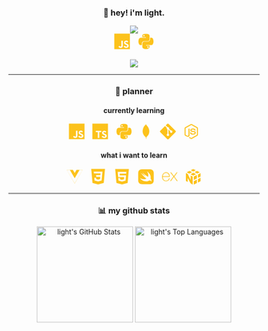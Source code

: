 ### <div align="center">👋 hey! i'm light.</div>

<!-- README Typing SVG - https://github.com/DenverCoder1/readme-typing-svg -->
<div align="center">
	<a href="https://git.io/typing-svg"><img src="https://readme-typing-svg.herokuapp.com?font=Fira+Code&color=%23FCC21B&center=true&vCenter=true&lines=Self-taught+UI%2FUX+designer;Programming+enthusiast+%2F+learner;is+nerd"></a>
</div>

<!-- Devicons - https://github.com/devicons/devicon -->
<div align="center">
	<svg viewBox="0 0 128 128" width="32px" height="32px"><path fill="#FCC21B" d="M2 1v125h125V1H2zm66.119 106.513c-1.845 3.749-5.367 6.212-9.448 7.401-6.271 1.44-12.269.619-16.731-2.059-2.986-1.832-5.318-4.652-6.901-7.901l9.52-5.83c.083.035.333.487.667 1.071 1.214 2.034 2.261 3.474 4.319 4.485 2.022.69 6.461 1.131 8.175-2.427 1.047-1.81.714-7.628.714-14.065C58.433 78.073 58.48 68 58.48 58h11.709c0 11 .06 21.418 0 32.152.025 6.58.596 12.446-2.07 17.361zm48.574-3.308c-4.07 13.922-26.762 14.374-35.83 5.176-1.916-2.165-3.117-3.296-4.26-5.795 4.819-2.772 4.819-2.772 9.508-5.485 2.547 3.915 4.902 6.068 9.139 6.949 5.748.702 11.531-1.273 10.234-7.378-1.333-4.986-11.77-6.199-18.873-11.531-7.211-4.843-8.901-16.611-2.975-23.335 1.975-2.487 5.343-4.343 8.877-5.235l3.688-.477c7.081-.143 11.507 1.727 14.756 5.355.904.916 1.642 1.904 3.022 4.045-3.772 2.404-3.76 2.381-9.163 5.879-1.154-2.486-3.069-4.046-5.093-4.724-3.142-.952-7.104.083-7.926 3.403-.285 1.023-.226 1.975.227 3.665 1.273 2.903 5.545 4.165 9.377 5.926 11.031 4.474 14.756 9.271 15.672 14.981.882 4.916-.213 8.105-.38 8.581z"></path></svg>
	&nbsp;&nbsp;
	<svg viewBox="0 0 128 128" width="32px" height="32px"><path fill="#FCC21B" d="M49.33 62h29.159C86.606 62 93 55.132 93 46.981V19.183c0-7.912-6.632-13.856-14.555-15.176-5.014-.835-10.195-1.215-15.187-1.191-4.99.023-9.612.448-13.805 1.191C37.098 6.188 35 10.758 35 19.183V30h29v4H23.776c-8.484 0-15.914 5.108-18.237 14.811-2.681 11.12-2.8 17.919 0 29.53C7.614 86.983 12.569 93 21.054 93H31V79.952C31 70.315 39.428 62 49.33 62zm-1.838-39.11c-3.026 0-5.478-2.479-5.478-5.545 0-3.079 2.451-5.581 5.478-5.581 3.015 0 5.479 2.502 5.479 5.581-.001 3.066-2.465 5.545-5.479 5.545zm74.789 25.921C120.183 40.363 116.178 34 107.682 34H97v12.981C97 57.031 88.206 65 78.489 65H49.33C41.342 65 35 72.326 35 80.326v27.8c0 7.91 6.745 12.564 14.462 14.834 9.242 2.717 17.994 3.208 29.051 0C85.862 120.831 93 116.549 93 108.126V97H64v-4h43.682c8.484 0 11.647-5.776 14.599-14.66 3.047-9.145 2.916-17.799 0-29.529zm-41.955 55.606c3.027 0 5.479 2.479 5.479 5.547 0 3.076-2.451 5.579-5.479 5.579-3.015 0-5.478-2.502-5.478-5.579 0-3.068 2.463-5.547 5.478-5.547z"></path></svg>
</div>

<br>

<!-- Contact (which is just Discord atm) -->
<div align="center">
	<a href="https://discord.com/users/159004388944379905"><img src="https://img.shields.io/badge/Discord-Contact Me-FCC21B?style=for-the-badge&logo=discord&logoColor=white"></img></a>
</div>

---

<!-- Planner -->

<div align="center">

### 📁 planner
#### currently learning

<svg viewBox="0 0 128 128" width="32px" height="32px"><path fill="#FCC21B" d="M2 1v125h125V1H2zm66.119 106.513c-1.845 3.749-5.367 6.212-9.448 7.401-6.271 1.44-12.269.619-16.731-2.059-2.986-1.832-5.318-4.652-6.901-7.901l9.52-5.83c.083.035.333.487.667 1.071 1.214 2.034 2.261 3.474 4.319 4.485 2.022.69 6.461 1.131 8.175-2.427 1.047-1.81.714-7.628.714-14.065C58.433 78.073 58.48 68 58.48 58h11.709c0 11 .06 21.418 0 32.152.025 6.58.596 12.446-2.07 17.361zm48.574-3.308c-4.07 13.922-26.762 14.374-35.83 5.176-1.916-2.165-3.117-3.296-4.26-5.795 4.819-2.772 4.819-2.772 9.508-5.485 2.547 3.915 4.902 6.068 9.139 6.949 5.748.702 11.531-1.273 10.234-7.378-1.333-4.986-11.77-6.199-18.873-11.531-7.211-4.843-8.901-16.611-2.975-23.335 1.975-2.487 5.343-4.343 8.877-5.235l3.688-.477c7.081-.143 11.507 1.727 14.756 5.355.904.916 1.642 1.904 3.022 4.045-3.772 2.404-3.76 2.381-9.163 5.879-1.154-2.486-3.069-4.046-5.093-4.724-3.142-.952-7.104.083-7.926 3.403-.285 1.023-.226 1.975.227 3.665 1.273 2.903 5.545 4.165 9.377 5.926 11.031 4.474 14.756 9.271 15.672 14.981.882 4.916-.213 8.105-.38 8.581z"></path></svg>
&nbsp;&nbsp;
<svg viewBox="0 0 128 128" width="32px" height="32px"><path fill="#FCC21B" d="M2 63.91v62.5h125v-125H2zm100.73-5a15.56 15.56 0 017.82 4.5 20.58 20.58 0 013 4c0 .16-5.4 3.81-8.69 5.85-.12.08-.6-.44-1.13-1.23a7.09 7.09 0 00-5.87-3.53c-3.79-.26-6.23 1.73-6.21 5a4.58 4.58 0 00.54 2.34c.83 1.73 2.38 2.76 7.24 4.86 8.95 3.85 12.78 6.39 15.16 10 2.66 4 3.25 10.46 1.45 15.24-2 5.2-6.9 8.73-13.83 9.9a38.32 38.32 0 01-9.52-.1A23 23 0 0180 109.19c-1.15-1.27-3.39-4.58-3.25-4.82a9.34 9.34 0 011.15-.73l4.6-2.64 3.59-2.08.75 1.11a16.78 16.78 0 004.74 4.54c4 2.1 9.46 1.81 12.16-.62a5.43 5.43 0 00.69-6.92c-1-1.39-3-2.56-8.59-5-6.45-2.78-9.23-4.5-11.77-7.24a16.48 16.48 0 01-3.43-6.25 25 25 0 01-.22-8c1.33-6.23 6-10.58 12.82-11.87a31.66 31.66 0 019.49.26zm-29.34 5.24v5.12H57.16v46.23H45.65V69.26H29.38v-5a49.19 49.19 0 01.14-5.16c.06-.08 10-.12 22-.1h21.81z"></path></svg>
&nbsp;&nbsp;
<svg viewBox="0 0 128 128" width="32px" height="32px"><path fill="#FCC21B" d="M49.33 62h29.159C86.606 62 93 55.132 93 46.981V19.183c0-7.912-6.632-13.856-14.555-15.176-5.014-.835-10.195-1.215-15.187-1.191-4.99.023-9.612.448-13.805 1.191C37.098 6.188 35 10.758 35 19.183V30h29v4H23.776c-8.484 0-15.914 5.108-18.237 14.811-2.681 11.12-2.8 17.919 0 29.53C7.614 86.983 12.569 93 21.054 93H31V79.952C31 70.315 39.428 62 49.33 62zm-1.838-39.11c-3.026 0-5.478-2.479-5.478-5.545 0-3.079 2.451-5.581 5.478-5.581 3.015 0 5.479 2.502 5.479 5.581-.001 3.066-2.465 5.545-5.479 5.545zm74.789 25.921C120.183 40.363 116.178 34 107.682 34H97v12.981C97 57.031 88.206 65 78.489 65H49.33C41.342 65 35 72.326 35 80.326v27.8c0 7.91 6.745 12.564 14.462 14.834 9.242 2.717 17.994 3.208 29.051 0C85.862 120.831 93 116.549 93 108.126V97H64v-4h43.682c8.484 0 11.647-5.776 14.599-14.66 3.047-9.145 2.916-17.799 0-29.529zm-41.955 55.606c3.027 0 5.479 2.479 5.479 5.547 0 3.076-2.451 5.579-5.479 5.579-3.015 0-5.478-2.502-5.478-5.579 0-3.068 2.463-5.547 5.478-5.547z"></path></svg>
&nbsp;
<svg viewBox="0 0 128 128" width="32px" height="32px"><path fill-rule="evenodd" clip-rule="evenodd" fill="#FCC21B" d="M90.491 57.282c-.37-4.79-1.496-9.409-3.062-13.934-3.244-10.104-8.45-19.046-15.783-26.74-1.854-1.946-3.916-3.729-5.209-6.151-.818-1.532-1.597-3.085-2.394-4.629l-.505-1.273c-.085.292-.139.396-.142.501-.065 2.517-1.491 4.224-3.267 5.817-1.997 1.793-3.856 3.739-5.775 5.618l-5.901 7.763c-1.592 2.925-3.182 5.85-4.772 8.775l-3.19 8.617-.096.134c-1.756 5.768-2.622 11.698-3.048 17.688-.16 2.251.022 4.535.149 6.798.181 3.235.743 6.415 1.586 9.545 3.062 11.372 9.276 20.805 17.771 28.819 1.579 1.489 3.199 2.843 4.847 4.26.282-.965.507-1.93.763-2.895.256-.961.515-1.917.688-2.881-.174.964-.369 1.92-.562 2.881l-.826 2.895.738 2.501.684 3.884.326 4.053c-.003.823-.036 1.648.014 2.47.012.21.288.404.442.606l1.376.483 1.434.558-.246-3.603-.011-3.548.495-5.405.359-1.177 1.027-1.82c1.268-1.02 2.629-1.946 3.784-3.081 2.09-2.054 4.175-4.134 6.045-6.383a47.846 47.846 0 006.191-9.516c1.122-2.284 2.178-4.614 3.052-7.001.77-2.104 1.247-4.315 1.854-6.479.054-.156.126-.309.16-.468 1.254-5.841 1.465-11.741 1.004-17.682zm-23.599 49.375l-.805-1.763.805 1.763 1.183 1.01-1.183-1.01z"></path></svg>
&nbsp;
<svg viewBox="0 0 128 128" width="32px" height="32px"><path fill="#FCC21B" d="M124.737 58.378L69.621 3.264c-3.172-3.174-8.32-3.174-11.497 0L46.68 14.71l14.518 14.518c3.375-1.139 7.243-.375 9.932 2.314 2.703 2.706 3.461 6.607 2.294 9.993l13.992 13.993c3.385-1.167 7.292-.413 9.994 2.295 3.78 3.777 3.78 9.9 0 13.679a9.673 9.673 0 01-13.683 0 9.677 9.677 0 01-2.105-10.521L68.574 47.933l-.002 34.341a9.708 9.708 0 012.559 1.828c3.778 3.777 3.778 9.898 0 13.683-3.779 3.777-9.904 3.777-13.679 0-3.778-3.784-3.778-9.905 0-13.683a9.65 9.65 0 013.167-2.11V47.333a9.581 9.581 0 01-3.167-2.111c-2.862-2.86-3.551-7.06-2.083-10.576L41.056 20.333 3.264 58.123a8.133 8.133 0 000 11.5l55.117 55.114c3.174 3.174 8.32 3.174 11.499 0l54.858-54.858a8.135 8.135 0 00-.001-11.501z"></path></svg>
&nbsp;&nbsp;
<svg viewBox="0 0 128 128" width="32px" height="32px"><path fill="#FCC21B" d="M112.771 30.334L68.674 4.729c-2.781-1.584-6.402-1.584-9.205 0L14.901 30.334C12.031 31.985 10 35.088 10 38.407v51.142c0 3.319 2.084 6.423 4.954 8.083l11.775 6.688c5.628 2.772 7.617 2.772 10.178 2.772 8.333 0 13.093-5.039 13.093-13.828v-50.49c0-.713-.371-1.774-1.071-1.774h-5.623C42.594 41 41 42.061 41 42.773v50.49c0 3.896-3.524 7.773-10.11 4.48L18.723 90.73c-.424-.23-.723-.693-.723-1.181V38.407c0-.482.555-.966.982-1.213l44.424-25.561c.415-.235 1.025-.235 1.439 0l43.882 25.555c.42.253.272.722.272 1.219v51.142c0 .488.183.963-.232 1.198l-44.086 25.576c-.378.227-.847.227-1.261 0l-11.307-6.749c-.341-.198-.746-.269-1.073-.086-3.146 1.783-3.726 2.02-6.677 3.043-.726.253-1.797.692.41 1.929l14.798 8.754a9.294 9.294 0 004.647 1.246c1.642 0 3.25-.426 4.667-1.246l43.885-25.582c2.87-1.672 4.23-4.764 4.23-8.083V38.407c0-3.319-1.36-6.414-4.229-8.073zM77.91 81.445c-11.726 0-14.309-3.235-15.17-9.066-.1-.628-.633-1.379-1.272-1.379h-5.731c-.709 0-1.279.86-1.279 1.566 0 7.466 4.059 16.512 23.453 16.512 14.039 0 22.088-5.455 22.088-15.109 0-9.572-6.467-12.084-20.082-13.886-13.762-1.819-15.16-2.738-15.16-5.962 0-2.658 1.184-6.203 11.374-6.203 9.105 0 12.461 1.954 13.842 8.091.118.577.645.991 1.24.991h5.754c.354 0 .692-.143.94-.396.24-.272.367-.613.335-.979-.891-10.568-7.912-15.493-22.112-15.493-12.631 0-20.166 5.334-20.166 14.275 0 9.698 7.497 12.378 19.622 13.577 14.505 1.422 15.633 3.542 15.633 6.395 0 4.955-3.978 7.066-13.309 7.066z"></path></svg>

#### what i want to learn
<svg viewBox="0 0 128 128" width="32px" height="32px"><path fill="#FCC21B" d="M0 8.934l49.854.158 14.3 24.415 14.3-24.415 49.548-.158-63.835 110.134zm126.987.637l-24.37.021-38.473 66.053L25.692 9.592l-24.75-.02 63.212 107.89z"></path></svg>
&nbsp;&nbsp;
<svg viewBox="0 0 128 128" width="32px" height="32px"><path fill="#FCC21B" d="M8.76 1l10.055 112.883 45.118 12.58 45.244-12.626L119.24 1H8.76zm89.591 25.862l-3.347 37.605.01.203-.014.467v-.004l-2.378 26.294-.262 2.336L64 101.607v.001l-.022.019-28.311-7.888L33.75 72h13.883l.985 11.054 15.386 4.17-.004.008v-.002l15.443-4.229L81.075 65H48.792l-.277-3.043-.631-7.129L47.553 51h34.749l1.264-14H30.64l-.277-3.041-.63-7.131L29.401 23h69.281l-.331 3.862z"></path></svg>
&nbsp;&nbsp;
<svg viewBox="0 0 128 128" width="32px" height="32px"><path fill="#FCC21B" d="M9.032 2l10.005 112.093 44.896 12.401 45.02-12.387L118.968 2H9.032zm89.126 26.539l-.627 7.172L97.255 39H44.59l1.257 14h50.156l-.336 3.471-3.233 36.119-.238 2.27L64 102.609v.002l-.034.018-28.177-7.423L33.876 74h13.815l.979 10.919L63.957 89H64v-.546l15.355-3.875L80.959 67H33.261l-3.383-38.117L29.549 25h68.939l-.33 3.539z"></path></svg>
&nbsp;&nbsp;
<svg viewBox="0 0 128 128" width="32px" height="32px"><path fill="#FCC21B" d="M125.54 26.23a28.78 28.78 0 00-2.65-7.58 28.84 28.84 0 00-4.76-6.32 23.42 23.42 0 00-6.62-4.55 27.27 27.27 0 00-7.68-2.53c-2.65-.51-5.56-.51-8.21-.76H30.25a45.46 45.46 0 00-6.09.51 21.81 21.81 0 00-5.82 1.52c-.53.25-1.32.51-1.85.76a33.82 33.82 0 00-5 3.28c-.53.51-1.06.76-1.59 1.26a22.41 22.41 0 00-4.76 6.32 23.61 23.61 0 00-2.65 7.58 78.47 78.47 0 00-.79 7.83v60.39a39.32 39.32 0 00.79 7.83 28.78 28.78 0 002.65 7.58 28.84 28.84 0 004.76 6.32 23.42 23.42 0 006.62 4.55 27.27 27.27 0 007.68 2.53c2.65.51 5.56.51 8.21.76h63.22a45.08 45.08 0 008.21-.76 27.27 27.27 0 007.68-2.53 30.13 30.13 0 006.62-4.55 22.41 22.41 0 004.76-6.32 23.61 23.61 0 002.65-7.58 78.47 78.47 0 00.79-7.83V34.06a39.32 39.32 0 00-.8-7.83zm-18.79 75.54C101 91 90.37 94.33 85 96.5c-11.11 6.13-26.38 6.76-41.75.47A64.53 64.53 0 0113.84 73a50 50 0 0010.85 6.32c15.87 7.1 31.73 6.61 42.9 0-15.9-11.66-29.4-26.82-39.46-39.2a43.47 43.47 0 01-5.29-6.82c12.16 10.61 31.5 24 38.38 27.79a271.77 271.77 0 01-27-32.34 266.8 266.8 0 0044.47 34.87c.71.38 1.26.7 1.7 1a32.71 32.71 0 001.21-3.51c3.71-12.89-.53-27.54-9.79-39.67C93.25 33.81 106 57.05 100.66 76.51c-.14.53-.29 1-.45 1.55l.19.22c10.6 12.63 7.67 26.02 6.35 23.49z"></path></svg>
&nbsp;&nbsp;
<svg viewBox="0 0 128 128" width="32px" height="32px"><path fill="#FCC21B" d="M126.67 98.44c-4.56 1.16-7.38.05-9.91-3.75-5.68-8.51-11.95-16.63-18-24.9-.78-1.07-1.59-2.12-2.6-3.45C89 76 81.85 85.2 75.14 94.77c-2.4 3.42-4.92 4.91-9.4 3.7l26.92-36.13L67.6 29.71c4.31-.84 7.29-.41 9.93 3.45 5.83 8.52 12.26 16.63 18.67 25.21 6.45-8.55 12.8-16.67 18.8-25.11 2.41-3.42 5-4.72 9.33-3.46-3.28 4.35-6.49 8.63-9.72 12.88-4.36 5.73-8.64 11.53-13.16 17.14-1.61 2-1.35 3.3.09 5.19C109.9 76 118.16 87.1 126.67 98.44zM1.33 61.74c.72-3.61 1.2-7.29 2.2-10.83 6-21.43 30.6-30.34 47.5-17.06C60.93 41.64 63.39 52.62 62.9 65H7.1c-.84 22.21 15.15 35.62 35.53 28.78 7.15-2.4 11.36-8 13.47-15 1.07-3.51 2.84-4.06 6.14-3.06-1.69 8.76-5.52 16.08-13.52 20.66-12 6.86-29.13 4.64-38.14-4.89C5.26 85.89 3 78.92 2 71.39c-.15-1.2-.46-2.38-.7-3.57q.03-3.04.03-6.08zm5.87-1.49h50.43c-.33-16.06-10.33-27.47-24-27.57-15-.12-25.78 11.02-26.43 27.57z"></path></svg>
&nbsp;&nbsp;
<svg viewBox="0 0 128 128" width="32px" height="32px"><path d="M54.32 27.164L33.304 16.559 10.226 28.071l21.594 10.84zM63.961 32.031L86 43.16 63.137 54.637 41.512 43.782zM93.398 16.715l22.645 11.355-20.254 10.168-22.082-11.141zM83.652 11.824L63.265 1.601 43.101 11.667l21.008 10.59zM67.715 99.605v27.816l24.695-12.324-.023-27.828zM92.375 77.555l-.027-27.535-24.633 12.246v27.547zM122.02 72.398v27.926l-21.066 10.508-.016-27.797zM122.02 62.633V35.266l-21.105 10.492.016 27.59z" color="#000" fill="#FCC21B" style="-inkscape-stroke:none"></path><path d="M58.996 62.266l-16.629-8.367v36.14S22.019 46.756 20.14 42.865c-.242-.504-1.242-1.051-1.496-1.188-3.668-1.914-14.355-7.324-14.355-7.324v63.871l14.785 7.926V72.75s20.129 38.676 20.336 39.102c.21.422 2.219 4.492 4.383 5.926 2.87 1.906 15.195 9.316 15.195 9.316z" color="#000" fill="#FCC21B" style="-inkscape-stroke:none"></path></svg>
</div>

---

<!-- Github Stats -->
<div align="center">
	<h3>📊 my github stats</h3>
	<a href="https://github.com/anuraghazra/github-readme-stats"><img alt="light's GitHub Stats" src="https://github-readme-stats.vercel.app/api?username=lightexe&show_icons=true&hide_border=true&bg_color=1f242e&title_color=fcc21b&text_color=ffffff&icon_color=881bfc&border_radius=8" height="193px"></img></a>
	<a href="https://github.com/anuraghazra/github-readme-stats"><img alt="light's Top Languages" src="https://github-readme-stats.vercel.app/api/top-langs/?username=lightexe&layout=compact&hide_border=true&bg_color=1f242e&title_color=fcc21b&border_radius=8" height="193px"></img></a>
</div>